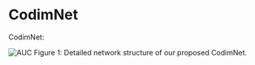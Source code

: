 # CodimNet
CodimNet:

![AUC](figures/CodimNet.png)
Figure 1: Detailed network structure of our proposed CodimNet.
